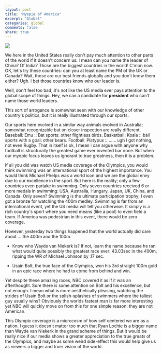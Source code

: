 ```yaml
---
layout: post
title: "Myopia of America"
excerpt: "Global"
categories: global
comments: false
share: true
---
```


![](http://images.fineartamerica.com/images-medium-large-5/blurry-flag-les-cunliffe.jpg)



We here in the United States really don't pay much attention to other parts of the world if it doesn't concern us. I mean can you name the leader of China? Of India? Those are the biggest countries in the world! C'mon now. OK, let's try these countries: can you at least name the PM of the UK or Canada? Wait, those are our best friends globally and you don't know them either? Ugh. I bet those countries know who our leader is. 

Well, don't feel too bad, it's not like the US media ever pays attention to the global scope of things. Hey, we can a candidate for **president** who can't name those world leaders. 


This sort of arrogance is somewhat seen with our knowledge of other country's politics, but it is really illustrated through our sports.

Our sports here evolved in a similar way animals evolved in Australia; somewhat recognizable but on closer inspection are really different. Baseball: Emu :: Bat sports: other flightless birds. Basketball: Koala :: ball sports with a goal: other bears. Football: Platypus :: ...... ugh I got nothing, not even Rugby. That in itself is ok, I mean I can argue with anyone why football is structurally the greatest game ever invented bar none. But when our myopic focus leaves us ignorant to true greatness, then it is a problem.


If all you did was watch US media coverage of the Olympics, you would think swimming was an international sport of the highest importance. You would think Michael Phelps was a world icon and we are the global envy due to our excellence in the sport. But here is the reality; only a few countries even partake in swimming. Only seven countries received 6 or more medals in swimming: USA, Australia, Hungary, Japan, UK, China, and Canada. Only seven? Swimming is the ultimate participation trophy; I even got a bronze for watching the 400m medley. Swimming is far from an international event, yet the US media will tell you otherwise. It simply is a rich country's sport where you need means (like a pool) to even field a team. If America was pedestrian in this event, there would be zero coverage. 


However, yesterday two things happened that the world actually did care about.... the 400m and the 100m. 

- Know who Wayde van Niekerk is? If not, learn the name because he ran what would quite possibly the greatest race ever: 43.03sec in the 400m, ripping the WR of Michael Johnson by .17 sec.  

- Usain Bolt, the true face of the Olympics, won his 3rd straight 100m gold in an epic race where he had to come from behind and win.


Yet despite these amazing races, NBC covered it as if it was an afterthought. Sure there is some attention on Bolt and his excellence, but not enough. I mean what is more aesthetically pleasing, watching the strides of Usain Bolt or the splish-splashes of swimmers where the tallest guy usually wins?  Obviously the worlds fastest man is far more interesting yet NBC will quickly move on from this for one simple reason: they are not American.


This Olympic coverage is a microcosm of how self centered we are as a nation. I guess it doesn't matter too much that Ryan Lochte is a bigger name than Wayde van Niekerk in the grand scheme of things. But it would be really nice if our media shows a greater appreciation to the true greats of the Olympics, and maybe as some weird side-effect this would help give us as viewers a bigger and truer vision of the world.





